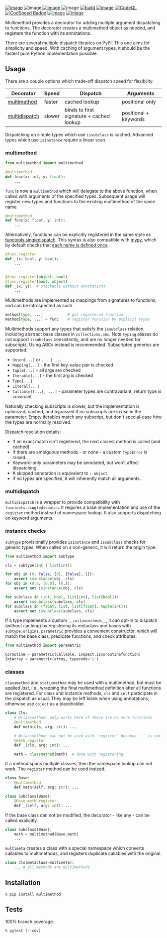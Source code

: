 [![image](https://img.shields.io/pypi/v/multimethod.svg)](https://pypi.org/project/multimethod/)
![image](https://img.shields.io/pypi/pyversions/multimethod.svg)
[![image](https://pepy.tech/badge/multimethod)](https://pepy.tech/project/multimethod)
![image](https://img.shields.io/pypi/status/multimethod.svg)
[![build](https://github.com/coady/multimethod/actions/workflows/build.yml/badge.svg)](https://github.com/coady/multimethod/actions/workflows/build.yml)
[![image](https://codecov.io/gh/coady/multimethod/branch/main/graph/badge.svg)](https://codecov.io/gh/coady/multimethod/)
[![CodeQL](https://github.com/coady/multimethod/actions/workflows/github-code-scanning/codeql/badge.svg)](https://github.com/coady/multimethod/actions/workflows/github-code-scanning/codeql)
[![CodSpeed Badge](https://img.shields.io/endpoint?url=https://codspeed.io/badge.json)](https://codspeed.io/coady/multimethod)
[![image](https://img.shields.io/endpoint?url=https://raw.githubusercontent.com/astral-sh/ruff/main/assets/badge/v2.json)](https://github.com/astral-sh/ruff)
[![image](https://mypy-lang.org/static/mypy_badge.svg)](https://mypy-lang.org/)

Multimethod provides a decorator for adding multiple argument dispatching to functions. The decorator creates a multimethod object as needed, and registers the function with its annotations.

There are several multiple dispatch libraries on PyPI. This one aims for simplicity and speed. With caching of argument types, it should be the fastest pure Python implementation possible.

## Usage
There are a couple options which trade-off dispatch speed for flexibility.

Decorator | Speed | Dispatch | Arguments
--------- | ----- | -------- | ---------
[multimethod](#multimethod) | faster | cached lookup | positional only
[multidispatch](#multidispatch) | slower | binds to first signature + cached lookup | positional + keywords

Dispatching on simple types which use `issubclass` is cached. Advanced types which use `isinstance` require a linear scan.

### multimethod
```python
from multimethod import multimethod

@multimethod
def func(x: int, y: float):
    ...
```

`func` is now a `multimethod` which will delegate to the above function, when called with arguments of the specified types. Subsequent usage will register new types and functions to the existing multimethod of the same name.

```python
@multimethod
def func(x: float, y: int):
    ...
```

Alternatively, functions can be explicitly registered in the same style as [functools.singledispatch](https://docs.python.org/3/library/functools.html#functools.singledispatch). This syntax is also compatible with [mypy](https://mypy-lang.org), which by default checks that [each name is defined once](https://mypy.readthedocs.io/en/stable/error_code_list.html#check-that-each-name-is-defined-once-no-redef).

```python
@func.register
def _(x: bool, y: bool):
    ...


@func.register(object, bool)
@func.register(bool, object)
def _(x, y):  # stackable without annotations
    ...
```

Multimethods are implemented as mappings from signatures to functions, and can be introspected as such.

```python
method[type, ...]           # get registered function
method[type, ...] = func    # register function by explicit types
```

Multimethods support any types that satisfy the `issubclass` relation, including abstract base classes in `collections.abc`. Note `typing` aliases do not support `issubclass` consistently, and are no longer needed for subscripts. Using ABCs instead is recommended. Subscripted generics are supported:
* `Union[...]` or `... | ...`
* `Mapping[...]` - the first key-value pair is checked
* `tuple[...]` - all args are checked
* `Iterable[...]` - the first arg is checked
* `Type[...]`
* `Literal[...]`
* `Callable[[...], ...]` - parameter types are contravariant, return type is covariant

Naturally checking subscripts is slower, but the implementation is optimized, cached, and bypassed if no subscripts are in use in the parameter. Empty iterables match any subscript, but don't special-case how the types are normally resolved.

Dispatch resolution details:
* If an exact match isn't registered, the next closest method is called (and cached).
* If there are ambiguous methods - or none - a custom `TypeError` is raised.
* Keyword-only parameters may be annotated, but won't affect dispatching.
* A skipped annotation is equivalent to `: object`.
* If no types are specified, it will inherently match all arguments.

### multidispatch
`multidispatch` is a wrapper to provide compatibility with `functools.singledispatch`. It requires a base implementation and use of the `register` method instead of namespace lookup. It also supports dispatching on keyword arguments.

### instance checks
`subtype` provisionally provides `isinstance` and `issubclass` checks for generic types. When called on a non-generic, it will return the origin type.

```python
from multimethod import subtype

cls = subtype(int | list[int])

for obj in (0, False, [0], [False], []):
    assert isinstance(obj, cls)
for obj in (0.0, [0.0], (0,)):
    assert not isinstance(obj, cls)

for subclass in (int, bool, list[int], list[bool]):
    assert issubclass(subclass, cls)
for subclass in (float, list, list[float], tuple[int]):
    assert not issubclass(subclass, cls)
```

If a type implements a custom `__instancecheck__`, it can opt-in to dispatch (without caching) by registering its metaclass and bases with `subtype.origins`. `parametric` provides a convenient constructor, which will match the base class, predicate functions, and check attributes.

```python
from multimethod import parametric

Coroutine = parametric(Callable, inspect.iscoroutinefunction)
IntArray = parametric(array, typecode='i')
```

### classes
`classmethod` and `staticmethod` may be used with a multimethod, but must be applied _last_, i.e., wrapping the final multimethod definition after all functions are registered. For class and instance methods, `cls` and `self` participate in the dispatch as usual. They may be left blank when using annotations, otherwise use `object` as a placeholder.

```python
class Cls:
    # @classmethod: only works here if there are no more functions
    @multimethod
    def meth(cls, arg: str): ...

    # @classmethod: can not be used with `register` because `_` is not the multimethod
    @meth.register
    def _(cls, arg: int): ...

    meth = classmethod(meth)  # done with registering
```

If a method spans multiple classes, then the namespace lookup can not work. The `register` method can be used instead.

```python
class Base:
    @multimethod
    def meth(self, arg: str): ...

class Subclass(Base):
    @Base.meth.register
    def _(self, arg: int): ...
```

If the base class can not be modified, the decorator - like any - can be called explicitly.

```python
class Subclass(Base):
    meth = multimethod(Base.meth)
    ...
```

`multimeta` creates a class with a special namespace which converts callables to multimethods, and registers duplicate callables with the original.

```python
class Cls(metaclass=multimeta):
    ... # all methods are multimethods
```

## Installation
```console
% pip install multimethod
```

## Tests
100% branch coverage.

```console
% pytest [--cov]
```
